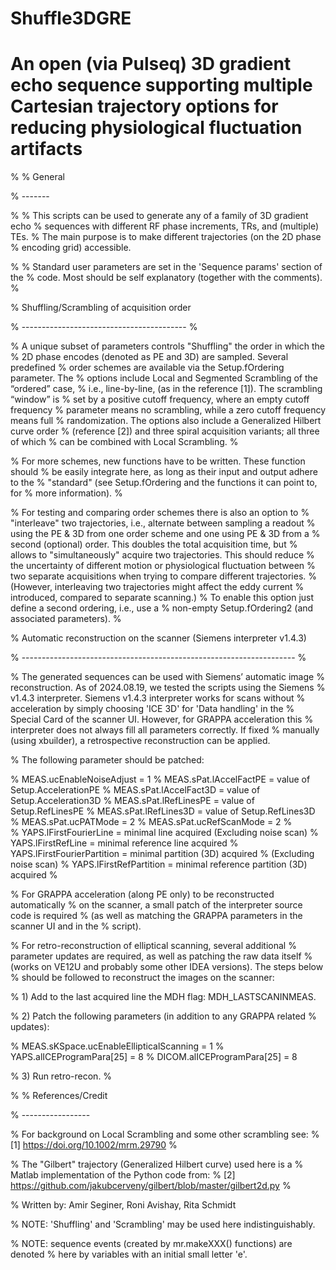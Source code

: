 # Shuffle3DGRE
An open (via Pulseq) 3D gradient echo sequence supporting multiple Cartesian trajectory options for reducing physiological fluctuation artifacts 
====================================================================
% 
% General

% -------

%
% This scripts can be used to generate any of a family of 3D gradient echo
% sequences with different RF phase increments, TRs, and (multiple) TEs.
% The main purpose is to make different trajectories (on the 2D phase
% encoding grid) accessible.

%
% Standard user parameters are set in the 'Sequence params' section of the
% code. Most should be self explanatory (together with the comments).
%

% Shuffling/Scrambling of acquisition order

% -----------------------------------------
%

% A unique subset of parameters controls "Shuffling" the order in which the
% 2D phase encodes (denoted as PE and 3D) are sampled. Several predefined
% order schemes are available via the Setup.fOrdering parameter. The
% options include Local and Segmented Scrambling of the “ordered” case,
% i.e., line-by-line, (as in the reference [1]). The scrambling “window” is
% set by a positive cutoff frequency, where an empty cutoff frequency
% parameter means no scrambling, while a zero cutoff frequency means full
% randomization. The options also include a Generalized Hilbert curve order
% (reference [2]) and three spiral acquisition variants; all three of which
% can be combined with Local Scrambling.
%

% For more schemes, new functions have to be written. These function should
% be easily integrate here, as long as their input and output adhere to the
% "standard" (see Setup.fOrdering and the functions it can point to, for
% more information).
%

% For testing and comparing order schemes there is also an option to
% "interleave" two trajectories, i.e., alternate between sampling a readout
% using the PE & 3D from one order scheme and one using PE & 3D from a
% second (optional) order. This doubles the total acquisition time, but
% allows to "simultaneously" acquire two trajectories. This should reduce
% the uncertainty of different motion or physiological fluctuation between
% two separate acquisitions when trying to compare different trajectories.
% (However, interleaving two trajectories might affect the eddy current
% introduced, compared to separate scanning.)
% To enable this option just define a second ordering, i.e., use a
% non-empty Setup.fOrdering2 (and associated parameters).
%

% Automatic reconstruction on the scanner (Siemens interpreter v1.4.3)

% --------------------------------------------------------------------
%

% The generated sequences can be used with Siemens’ automatic image
% reconstruction. As of 2024.08.19, we tested the scripts using the Siemens
% v1.4.3 interpreter. Siemens v1.4.3 interpreter works for scans without
% acceleration by simply choosing 'ICE 3D' for 'Data handling' in the
% Special Card of the scanner UI.  However, for GRAPPA acceleration this
% interpreter does not always fill all parameters correctly. If fixed
% manually (using xbuilder), a retrospective reconstruction can be applied.

% The following parameter should be patched:

%   MEAS.ucEnableNoiseAdjust = 1
%   MEAS.sPat.lAccelFactPE   = value of Setup.AccelerationPE
%   MEAS.sPat.lAccelFact3D   = value of Setup.Acceleration3D
%   MEAS.sPat.lRefLinesPE    = value of Setup.RefLinesPE
%   MEAS.sPat.lRefLines3D    = value of Setup.RefLines3D
%   MEAS.sPat.ucPATMode      = 2
%   MEAS.sPat.ucRefScanMode  = 2
%   
%   YAPS.lFirstFourierLine      = minimal line acquired (Excluding noise scan)
%   YAPS.lFirstRefLine          = minimal reference line acquired
%   YAPS.lFirstFourierPartition = minimal partition (3D) acquired 
%                                 (Excluding noise scan)
%   YAPS.lFirstRefPartition     = minimal reference partition (3D) acquired
%

% For GRAPPA acceleration (along PE only) to be reconstructed automatically
% on the scanner, a small patch of the interpreter source code is required
% (as well as matching the GRAPPA parameters in the scanner UI and in the
% script). 

% For retro-reconstruction of elliptical scanning, several additional
% parameter updates are required, as well as patching the raw data itself
% (works on VE12U and probably some other IDEA versions). The steps below
% should be followed to reconstruct the images on the scanner:

% 1) Add to the last acquired line the MDH flag: MDH_LASTSCANINMEAS.

% 2) Patch the following parameters (in addition to any GRAPPA related
%    updates):

%      MEAS.sKSpace.ucEnableEllipticalScanning = 1
%      YAPS.alICEProgramPara[25]  = 8
%      DICOM.alICEProgramPara[25] = 8

% 3) Run retro-recon.
%

%
% References/Credit

% -----------------

% For background on Local Scrambling and some other scrambling see:
% [1]  https://doi.org/10.1002/mrm.29790
%

% The "Gilbert" trajectory (Generalized Hilbert curve) used here is a
% Matlab implementation of the Python code from:
% [2] https://github.com/jakubcerveny/gilbert/blob/master/gilbert2d.py
%

% Written by: Amir Seginer, Roni Avishay, Rita Schmidt

	
% NOTE: 'Shuffling' and 'Scrambling' may be used here indistinguishably.
 
% NOTE: sequence events (created by mr.makeXXX() functions) are denoted
%       here by variables with an initial small letter 'e'.


